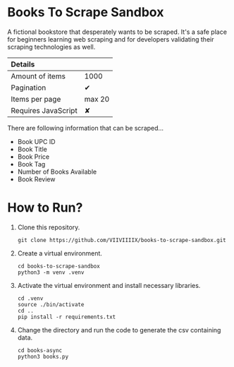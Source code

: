# Books To Scrape Sandbox

A fictional bookstore that desperately wants to be scraped. It's a safe place for beginners learning web scraping and for developers validating their scraping technologies as well.

|Details              |        |
|:--                  |:--     |
| Amount of items     | 1000   |
| Pagination          | ✔      |
| Items per page      | max 20 |
| Requires JavaScript | ✘      |

 There are following information that can be scraped...
 
- Book UPC ID
- Book Title
- Book Price
- Book Tag
- Number of Books Available
- Book Review

# How to Run?

1.  Clone this repository.

	```
	git clone https://github.com/VIIVIIIIX/books-to-scrape-sandbox.git
	```

2. Create a virtual environment.

	```
	cd books-to-scrape-sandbox
	python3 -m venv .venv
	```

3. Activate the virtual environment and install necessary libraries.

	```
	cd .venv
	source ./bin/activate
	cd ..
	pip install -r requirements.txt
	```

4. Change the directory and run the code to generate the csv containing data.
	
	```
	cd books-async
	python3 books.py
	```
